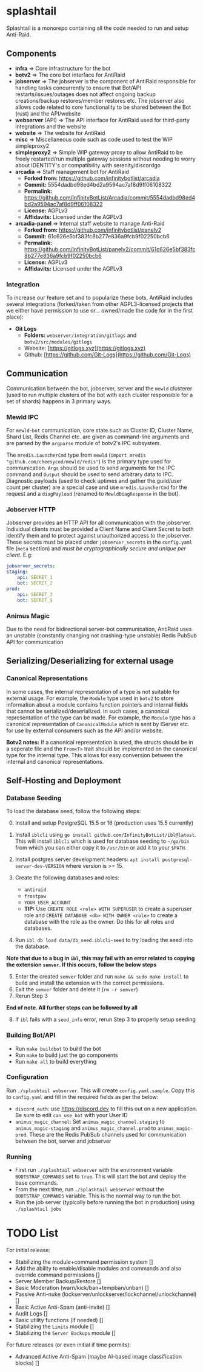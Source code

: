 # splashtail

Splashtail is a monorepo containing all the code needed to run and setup Anti-Raid.

## Components

- **infra** => Core infrastructure for the bot
- **botv2** => The core bot interface for AntiRaid
- **jobserver** => The jobserver is the component of AntiRaid responsible for handling tasks concurrently to ensure that Bot/API restarts/issues/outages does not affect ongoing backup creations/backup restores/member restores etc. The jobserver also allows code related to core functionality to be shared between the Bot (rust) and the API/website
- **webserver** (API) => The API interface for AntiRaid used for third-party integrations and the website
- **website** => The website for AntiRaid 
- **misc** => Miscellaneous code such as code used to test the WIP simpleproxy2
- **simpleproxy2** => Simple WIP gateway proxy to allow AntiRaid to be freely restarted/run multiple gateway sessions without needing to worry about IDENTITY's or compatibility with serenity/discordgo
- **arcadia** => Staff management bot for AntiRaid
    - **Forked from:** https://github.com/infinitybotlist/arcadia
    - **Commit:** 5554dadbd98ed4bd2a9594ac7af8d9ff06108322
    - **Permalink:** https://github.com/InfinityBotList/Arcadia/commit/5554dadbd98ed4bd2a9594ac7af8d9ff06108322
    - **License:** AGPLv3
    - **Affidavits:** Licensed under the AGPLv3
- **arcadia-panel** => Internal staff website to manage Anti-Raid
    - **Forked from:** https://github.com/infinitybotlist/panelv2
    - **Commit:** 61c626e5bf383fc8b277e836a9fcb9f02250bcb6
    - **Permalink:** https://github.com/InfinityBotList/panelv2/commit/61c626e5bf383fc8b277e836a9fcb9f02250bcb6
    - **License:** AGPLv3
    - **Affidavits:** Licensed under the AGPLv3

### Integration

To increase our feature set and to popularize these bots, AntiRaid includes several integrations (forked/taken from other AGPL3-licensed projects that we either have permission to use or... owned/made the code for in the first place):

- **Git Logs** 
    - **Folders:** ``webserver/integration/gitlogs`` and ``botv2/src/modules/gitlogs``
    - Website: [https://gitlogs.xyz](https://gitlogs.xyz)
    - Github: [https://github.com/Git-Logs](https://github.com/Git-Logs)

## Communication

Communication between the bot, jobserver, server and the ``mewld`` clusterer (used to run multiple clusters of the bot with each cluster responsible for a set of shards) happens in 3 primary ways.

### Mewld IPC

For ``mewld``-``bot`` communication, core state such as Cluster ID, Cluster Name, Shard List, Redis Channel etc. are given as command-line arguments and are parsed by the ``argparse`` module of botv2's IPC subsystem.

The ``mredis.LauncherCmd`` type from ``mewld`` (``import mredis "github.com/cheesycod/mewld/redis"``) is the primary type used for communication. ``Args`` should be used to send arguments for the IPC command and ``Output`` should be used to send arbitrary data to IPC. Diagnostic payloads (used to check uptimes and gather the guild/user count per cluster) are a special case and use ``mredis.LauncherCmd`` for the request and a ``diagPayload`` (renamed to ``MewldDiagResponse`` in the bot).

### Jobserver HTTP

Jobserver provides an HTTP API for all communication with the jobserver. Individual clients must be provided a Client Name and Client Secret to both identify them and to protect against unauthorized access to the jobserver. These secrets must be placed under ``jobserver_secrets`` in the ``config.yaml`` file (``meta`` section) and *must be cryptographically secure and unique per client*. E.g:

```yaml
jobserver_secrets:
staging:
    api: SECRET_1
    bot: SECRET_2
prod:
    api: SECRET_3
    bot: SECRET_$
```

### Animus Magic

Due to the need for bidirectional server-bot communication, AntiRaid uses an unstable (constantly changing not crashing-type unstable) Redis PubSub API for communication

## Serializing/Deserializing for external usage

### Canonical Representations

In some cases, the internal representation of a type is not suitable for external usage. For example, the ``Module`` type used in ``botv2`` to store information about a module contains function pointers and internal fields that cannot be serialized/deserialized. In such cases, a canonical representation of the type can be made. For example, the ``Module`` type has a canonical representation of ``CanonicalModule`` which is sent by IServer etc. for use by external consumers such as the API and/or website.

**Botv2 notes:** If a canonical representation is used, the structs should be in a seperate file and the ``From<T>`` trait should be implemented on the canonical type for the internal type. This allows for easy conversion between the internal and canonical representations.

## Self-Hosting and Deployment

### Database Seeding

To load the database seed, follow the following steps:

0. Install and setup PostgreSQL 15.5 or 16 (production uses 15.5 currently)
1. Install ``iblcli`` using ``go install github.com/InfinityBotList/ibl@latest``. This will install ``iblcli`` which is used for database seeding to ``~/go/bin`` from which you can either copy it to ``/usr/bin`` or add it to your ``$PATH``.
2. Install postgres server development headers: ``apt install postgresql-server-dev-VERSION`` where version is >= 15.
3. Create the following databases and roles:
    - ``antiraid``
    - ``frostpaw``
    - ``YOUR_USER_ACCOUNT``
    - **TIP:** Use ``CREATE ROLE <role> WITH SUPERUSER`` to create a superuser role and ``CREATE DATABASE <db> WITH OWNER <role>`` to create a database with the role as the owner. Do this for all roles and databases.

4. Run ``ibl db load data/db_seed.iblcli-seed`` to try loading the seed into the database. 

**Note that due to a bug in ``ibl``, this may fail with an error related to copying the extension ``semver``. If this occurs, follow the below steps**

5. Enter the created ``semver`` folder and run ``make && sudo make install`` to build and install the extension with the correct permissions.
6. Exit the ``semver`` folder and delete it (``rm -r semver``)
7. Rerun Step 3

**End of note. All further steps can be followed by all**

8. If ``ibl`` fails with a ``seed_info`` error, rerun Step 3 to properly setup seeding

### Building Bot/API

- Run ``make buildbot`` to build the bot
- Run ``make`` to build just the go components
- Run ``make all`` to build everything

### Configuration

Run ``./splashtail webserver``. This will create ``config.yaml.sample``. Copy this to ``config.yaml`` and fill in the required fields as per the below:

- ``discord_auth``: use https://discord.dev to fill this out on a new application. Be sure to edit ``can_use_bot`` with your User ID 
- ``animus_magic_channel``: Set ``animus_magic_channel.staging`` to ``animus_magic-staging`` and ``animus_magic_channel.prod`` to ``animus_magic-prod``. These are the Redis PubSub channels used for communication between the bot, server and jobserver

### Running

- First run ``./splashtail webserver`` with the environment variable ``BOOTSTRAP_COMMANDS`` set to ``true``. This will start the bot and deploy the base commands.
- From the next time, run ``./splashtail webserver`` without the ``BOOTSTRAP_COMMANDS`` variable. This is the normal way to run the bot.
- Run the job server (typically before running the bot in production) using ``./splashtail jobs``


# TODO List

For initial release:

- Stabilizing the module+command permission system []
- Add the ability to enable/disable modules and commands and also override command permissions []
- Server Member Backup/Restore []
- Basic Moderation (warn/kick/ban+tempban/unban) []
- Passive Anti-nuke (lockserver/unlockserver/lockchannel/unlockchannel) []
- Basic Active Anti-Spam (anti-invite) []
- Audit Logs []
- Basic utility functions (if needed) []
- Stabilizing the `Limits` module []
- Stabilizing the ``Server Backups`` module []

For future releases (or even initial if time permits):

- Advanced Active Anti-Spam (maybe AI-based image classification blocks) []

